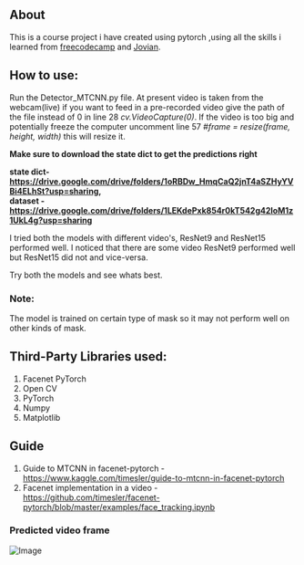 ## About
This is a course project i have created using pytorch ,using all the skills i learned
from [freecodecamp](https://www.freecodecamp.org/) and [Jovian](https://www.jovian.ml/).

## How to use:
Run the Detector_MTCNN.py file. At present video is taken from the webcam(live) if you want
to feed in a pre-recorded video give the path of the file instead of 0 in line 28 *cv.VideoCapture(0)*.
If the video is too big and potentially freeze the computer uncomment line 57 *#frame = resize(frame, height, width)* 
this will resize it.

**Make sure to download the state dict to get the predictions right**

**state dict- https://drive.google.com/drive/folders/1oRBDw_HmqCaQ2jnT4aSZHyYVBi4ELhSt?usp=sharing,    
dataset - https://drive.google.com/drive/folders/1LEKdePxk854r0kT542g42loM1z1UkL4g?usp=sharing**

I tried both the models with different video's, ResNet9 and ResNet15 performed well.
I noticed that there are some video ResNet9 performed well but ResNet15 did not and vice-versa.

Try both the models and see whats best.

### Note: 
The model is trained on certain type of mask so it may not perform well on other kinds of mask.

## Third-Party Libraries used:
1. Facenet PyTorch
2. Open CV
3. PyTorch
4. Numpy
5. Matplotlib

## Guide
1. Guide to MTCNN in facenet-pytorch - https://www.kaggle.com/timesler/guide-to-mtcnn-in-facenet-pytorch
2. Facenet implementation in a video - https://github.com/timesler/facenet-pytorch/blob/master/examples/face_tracking.ipynb

### Predicted video frame
![Image](https://github.com/Rahul0128/Face-Mask-Detection-Pytorch/blob/master/1.png)
